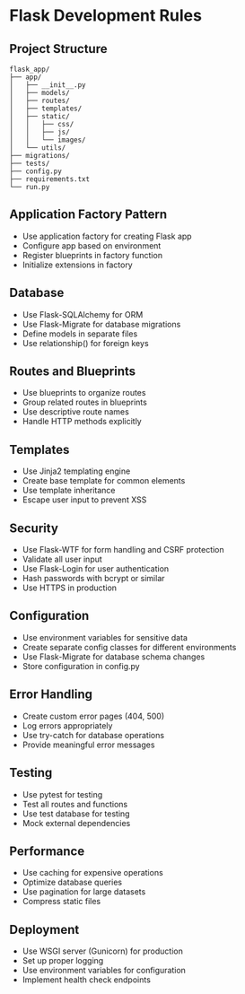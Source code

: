 # Flask Development Rules

## Project Structure
```
flask_app/
├── app/
│   ├── __init__.py
│   ├── models/
│   ├── routes/
│   ├── templates/
│   ├── static/
│   │   ├── css/
│   │   ├── js/
│   │   └── images/
│   └── utils/
├── migrations/
├── tests/
├── config.py
├── requirements.txt
└── run.py
```

## Application Factory Pattern
- Use application factory for creating Flask app
- Configure app based on environment
- Register blueprints in factory function
- Initialize extensions in factory

## Database
- Use Flask-SQLAlchemy for ORM
- Use Flask-Migrate for database migrations
- Define models in separate files
- Use relationship() for foreign keys

## Routes and Blueprints
- Use blueprints to organize routes
- Group related routes in blueprints
- Use descriptive route names
- Handle HTTP methods explicitly

## Templates
- Use Jinja2 templating engine
- Create base template for common elements
- Use template inheritance
- Escape user input to prevent XSS

## Security
- Use Flask-WTF for form handling and CSRF protection
- Validate all user input
- Use Flask-Login for user authentication
- Hash passwords with bcrypt or similar
- Use HTTPS in production

## Configuration
- Use environment variables for sensitive data
- Create separate config classes for different environments
- Use Flask-Migrate for database schema changes
- Store configuration in config.py

## Error Handling
- Create custom error pages (404, 500)
- Log errors appropriately
- Use try-catch for database operations
- Provide meaningful error messages

## Testing
- Use pytest for testing
- Test all routes and functions
- Use test database for testing
- Mock external dependencies

## Performance
- Use caching for expensive operations
- Optimize database queries
- Use pagination for large datasets
- Compress static files

## Deployment
- Use WSGI server (Gunicorn) for production
- Set up proper logging
- Use environment variables for configuration
- Implement health check endpoints
